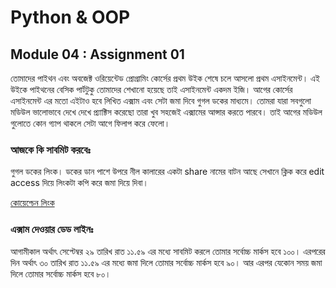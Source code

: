 # Python & OOP
## Module 04 : Assignment 01
তোমাদের পাইথন এবং অবজেক্ট ওরিয়েন্টেড প্রোগ্রামিং কোর্সের প্রথম উইক শেষে চলে আসলো প্রথম এসাইনমেন্ট। এই উইকে পাইথনের বেসিক পার্টটুকু তোমাদের শেখানো হয়েছে তাই এসাইনমেন্ট একদম ইজি। আগের কোর্সের এসাইনমেন্ট এর মতো এইটাও হবে লিখিত এক্সাম এবং সেটা জমা দিবে গুগল ডকের মাধ্যমে। তোমরা যারা সবগুলো মডিউল ভালোভাবে দেখে দেখে প্র্যাক্টিস করেছো তারা খুব সহজেই এক্সামের আন্সার করতে পারবে। তাই আগের মডিউল গুলোতে কোন গ্যাপ থাকলে সেটা আগে ফিলাপ করে ফেলো।

### আজকে কি সাবমিট করবেঃ
গুগল ডকের লিংক। ডকের ডান পাশে উপরে নীল কালারের একটা share নামের বাটন আছে সেখানে ক্লিক করে edit access দিয়ে লিংকটা কপি করে জমা দিয়ে দিবা।

[কোয়েশ্চেন লিংক](https://docs.google.com/document/d/1nfaw5swn5-LoWHfbCOz-0TK_uKVjuUB1a33v2w7wpCc/edit?usp=drivesdk)

### এক্সাম দেওয়ার ডেড লাইনঃ 
আগামীকাল অর্থাৎ সেপ্টেম্বর ২৯ তারিখ রাত ১১.৫৯ এর মধ্যে সাবমিট করলে তোমার সর্বোচ্চ মার্কস হবে ১০০। এরপরের দিন অর্থাৎ ৩০ তারিখ রাত ১১.৫৯ এর মধ্যে জমা দিলে তোমার সর্বোচ্চ মার্কস হবে ৯০। আর এরপর যেকোন সময় জমা দিলে তোমার সর্বোচ্চ মার্কস হবে ৮০।


